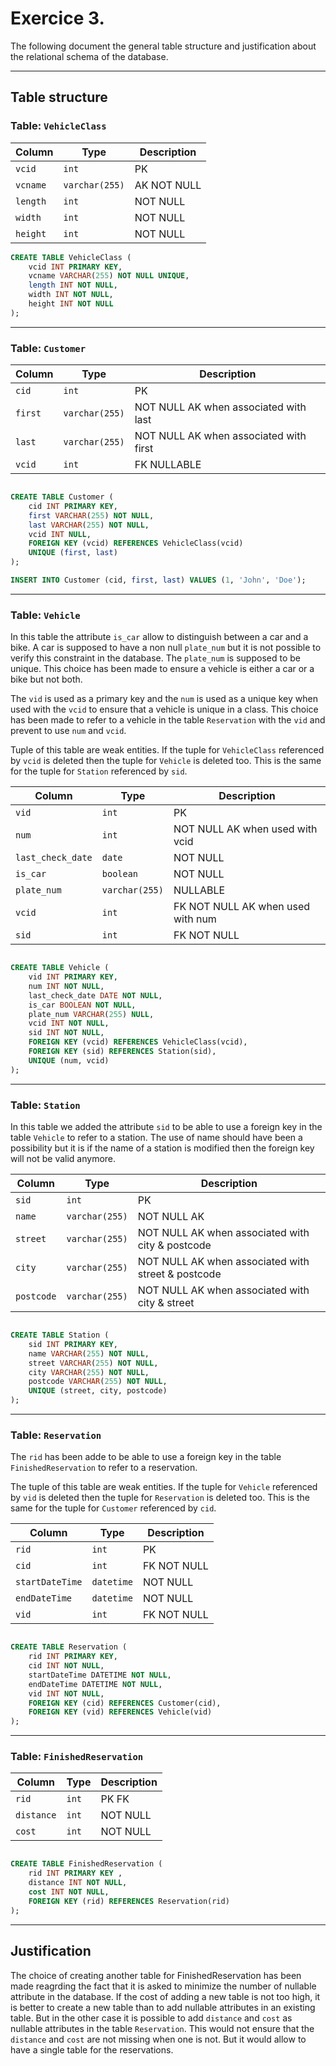 # Exercice 3.

The following document the general table structure and justification about the relational schema of the database.

---

## Table structure

### Table: `VehicleClass`

| Column   | Type           | Description |
| -------- | -------------- | ----------- |
| `vcid`   | `int`          | PK          |
| `vcname` | `varchar(255)` | AK NOT NULL |
| `length` | `int`          | NOT NULL    |
| `width`  | `int`          | NOT NULL    |
| `height` | `int`          | NOT NULL    |

```sql
CREATE TABLE VehicleClass (
    vcid INT PRIMARY KEY,
    vcname VARCHAR(255) NOT NULL UNIQUE,
    length INT NOT NULL,
    width INT NOT NULL,
    height INT NOT NULL
);

```

---

### Table: `Customer`

| Column  | Type           | Description                            |
| ------- | -------------- | -------------------------------------- |
| `cid`   | `int`          | PK                                     |
| `first` | `varchar(255)` | NOT NULL AK when associated with last  |
| `last`  | `varchar(255)` | NOT NULL AK when associated with first |
| `vcid`  | `int`          | FK NULLABLE                            |

```sql

CREATE TABLE Customer (
    cid INT PRIMARY KEY,
    first VARCHAR(255) NOT NULL,
    last VARCHAR(255) NOT NULL,
    vcid INT NULL,
    FOREIGN KEY (vcid) REFERENCES VehicleClass(vcid)
    UNIQUE (first, last)
);

INSERT INTO Customer (cid, first, last) VALUES (1, 'John', 'Doe');

```

---

### Table: `Vehicle`

In this table the attribute `is_car` allow to distinguish between a car and a bike. A car is supposed to have a non null `plate_num` but it is not possible to verify this constraint in the database. The `plate_num` is supposed to be unique. This choice has been made to ensure a vehicle is either a car or a bike but not both.

The `vid` is used as a primary key and the `num` is used as a unique key when used with the `vcid` to ensure that a vehicle is unique in a class. This choice has been made to refer to a vehicle in the table `Reservation` with the `vid` and prevent to use `num` and `vcid`.

Tuple of this table are weak entities. If the tuple for `VehicleClass` referenced by `vcid` is deleted then the tuple for `Vehicle` is deleted too. This is the same for the tuple for `Station` referenced by `sid`.

| Column            | Type           | Description                       |
| ----------------- | -------------- | --------------------------------- |
| `vid`             | `int`          | PK                                |
| `num`             | `int`          | NOT NULL AK when used with vcid   |
| `last_check_date` | `date`         | NOT NULL                          |
| `is_car`          | `boolean`      | NOT NULL                          |
| `plate_num`       | `varchar(255)` | NULLABLE                          |
| `vcid`            | `int`          | FK NOT NULL AK when used with num |
| `sid`             | `int`          | FK NOT NULL                       |

```sql

CREATE TABLE Vehicle (
    vid INT PRIMARY KEY,
    num INT NOT NULL,
    last_check_date DATE NOT NULL,
    is_car BOOLEAN NOT NULL,
    plate_num VARCHAR(255) NULL,
    vcid INT NOT NULL,
    sid INT NOT NULL,
    FOREIGN KEY (vcid) REFERENCES VehicleClass(vcid),
    FOREIGN KEY (sid) REFERENCES Station(sid),
    UNIQUE (num, vcid)
);

```

---

### Table: `Station`

In this table we added the attribute `sid` to be able to use a foreign key in the table `Vehicle` to refer to a station.
The use of name should have been a possibility but it is if the name of a station is modified then the foreign key will not be valid anymore.

| Column     | Type           | Description                                        |
| ---------- | -------------- | -------------------------------------------------- |
| `sid`      | `int`          | PK                                                 |
| `name`     | `varchar(255)` | NOT NULL AK                                        |
| `street`   | `varchar(255)` | NOT NULL AK when associated with city & postcode   |
| `city`     | `varchar(255)` | NOT NULL AK when associated with street & postcode |
| `postcode` | `varchar(255)` | NOT NULL AK when associated with city & street     |

```sql

CREATE TABLE Station (
    sid INT PRIMARY KEY,
    name VARCHAR(255) NOT NULL,
    street VARCHAR(255) NOT NULL,
    city VARCHAR(255) NOT NULL,
    postcode VARCHAR(255) NOT NULL,
    UNIQUE (street, city, postcode)
);

```

---

### Table: `Reservation`

The `rid` has been adde to be able to use a foreign key in the table `FinishedReservation` to refer to a reservation.

The tuple of this table are weak entities. If the tuple for `Vehicle` referenced by `vid` is deleted then the tuple for `Reservation` is deleted too. This is the same for the tuple for `Customer` referenced by `cid`.

| Column          | Type       | Description |
| --------------- | ---------- | ----------- |
| `rid`           | `int`      | PK          |
| `cid`           | `int`      | FK NOT NULL |
| `startDateTime` | `datetime` | NOT NULL    |
| `endDateTime`   | `datetime` | NOT NULL    |
| `vid`           | `int`      | FK NOT NULL |

```sql

CREATE TABLE Reservation (
    rid INT PRIMARY KEY,
    cid INT NOT NULL,
    startDateTime DATETIME NOT NULL,
    endDateTime DATETIME NOT NULL,
    vid INT NOT NULL,
    FOREIGN KEY (cid) REFERENCES Customer(cid),
    FOREIGN KEY (vid) REFERENCES Vehicle(vid)
);


```

---

### Table: `FinishedReservation`

| Column     | Type  | Description |
| ---------- | ----- | ----------- |
| `rid`      | `int` | PK FK       |
| `distance` | `int` | NOT NULL    |
| `cost`     | `int` | NOT NULL    |

```sql

CREATE TABLE FinishedReservation (
    rid INT PRIMARY KEY ,
    distance INT NOT NULL,
    cost INT NOT NULL,
    FOREIGN KEY (rid) REFERENCES Reservation(rid)
);

```

---

## Justification

The choice of creating another table for FinishedReservation has been made reagrding the fact that it is asked to minimize the number of nullable attribute in the database. If the cost of adding a new table is not too high, it is better to create a new table than to add nullable attributes in an existing table. But in the other case it is possible to add `distance` and `cost` as nullable attributes in the table `Reservation`. This would not ensure that the `distance` and `cost` are not missing when one is not. But it would allow to have a single table for the reservations.

